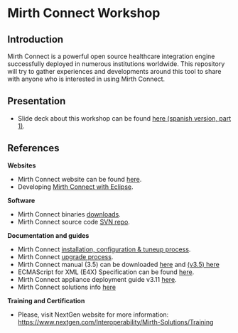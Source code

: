 # Mirth Connect Workshop

## Introduction

Mirth Connect is a powerful open source healthcare integration engine successfully deployed in numerous institutions worldwide.
This repository will try to gather experiences and developments around this tool to share with anyone who is interested in using Mirth Connect.

## Presentation

  * Slide deck about this workshop can be found [here (spanish version, part 1)](https://github.com/heisenbergDev/MirthConnectWorkshop/blob/master/Documentation/2017_MirthConnectWorkshop.pptx).

## References

__Websites__
  * Mirth Connect website can be found [here](https://www.mirth.com).
  * Developing [Mirth Connect with Eclipse](http://www.mirthcorp.com/community/wiki/display/mirth/Developing+Mirth+Connect+in+Eclipse).

__Software__
  * Mirth Connect binaries [downloads](https://www.mirth.com/Downloads).
  * Mirth Connect source code [SVN repo](https://svn.mirthcorp.com/connect/).

__Documentation and guides__
  * Mirth Connect [installation, configuration & tuneup process](https://github.com/heisenbergDev/MirthConnectWorkshop/blob/master/mirthConnectInstallation/README.md).
  * Mirth Connect [upgrade process](http://www.mirthcorp.com/community/wiki/display/mirth/Mirth+Connect+Upgrade+Guide).
  * Mirth Connect manual (3.5) can be downloaded [here](https://bridge.nextgen.com/media/3244/mirth-data-sheet-mirth-connect-3-5-user-guide.pdf) and [(v3.5) here](https://github.com/heisenbergDev/MirthConnectWorkshop/blob/master/Documentation/mirth-data-sheet-mirth-connect-3-5-user-guide.pdf)
  * ECMAScript for XML (E4X) Specification can be found [here](https://github.com/heisenbergDev/MirthConnectWorkshop/blob/master/Documentation/Ecma-357.pdf).
  * Mirth Connect appliance deployment guide v3.11 [here](https://github.com/heisenbergDev/MirthConnectWorkshop/blob/master/Documentation/MirthApplianceDeploymentGuide3_11.pdf).
  * Mirth Connect solutions info [here](https://github.com/heisenbergDev/MirthConnectWorkshop/blob/master/Documentation/nextgen-healthcare-data-sheet-deployment-options-fl27.pdf)

__Training and Certification__
  * Please, visit NextGen website for more information: https://www.nextgen.com/Interoperability/Mirth-Solutions/Training

